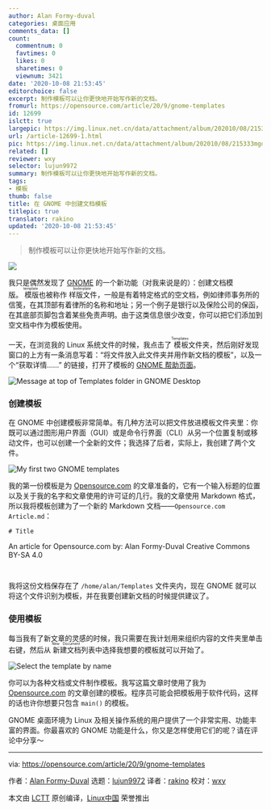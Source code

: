 ```yaml
---
author: Alan Formy-duval
categories: 桌面应用
comments_data: []
count:
  commentnum: 0
  favtimes: 0
  likes: 0
  sharetimes: 0
  viewnum: 3421
date: '2020-10-08 21:53:45'
editorchoice: false
excerpt: 制作模板可以让你更快地开始写作新的文档。
fromurl: https://opensource.com/article/20/9/gnome-templates
id: 12699
islctt: true
largepic: https://img.linux.net.cn/data/attachment/album/202010/08/215333mgqpiuqufhgidfpz.jpg
url: /article-12699-1.html
pic: https://img.linux.net.cn/data/attachment/album/202010/08/215333mgqpiuqufhgidfpz.jpg.thumb.jpg
related: []
reviewer: wxy
selector: lujun9972
summary: 制作模板可以让你更快地开始写作新的文档。
tags:
- 模板
thumb: false
title: 在 GNOME 中创建文档模板
titlepic: true
translator: rakino
updated: '2020-10-08 21:53:45'
---
```



> 
> 制作模板可以让你更快地开始写作新的文档。
> 
> 
> 


![](/data/attachment/album/202010/08/215333mgqpiuqufhgidfpz.jpg)


我只是偶然发现了 [GNOME](https://www.gnome.org/) 的一个新功能（对我来说是的）：创建文档模版。<ruby> 模版 <rt>  template </rt></ruby>也被称作<ruby> 样版文件 <rt>  boilerplate </rt></ruby>，一般是有着特定格式的空文档，例如律师事务所的信笺，在其顶部有着律所的名称和地址；另一个例子是银行以及保险公司的保函，在其底部页脚包含着某些免责声明。由于这类信息很少改变，你可以把它们添加到空文档中作为模板使用。


一天，在浏览我的 Linux 系统文件的时候，我点击了<ruby> 模板 <rt>  Templates </rt></ruby>文件夹，然后刚好发现窗口的上方有一条消息写着：“将文件放入此文件夹并用作新文档的模板”，以及一个“获取详情……” 的链接，打开了模板的 [GNOME 帮助页面](https://help.gnome.org/users/gnome-help/stable/files-templates.html.en)。


![Message at top of Templates folder in GNOME Desktop](/data/attachment/album/202010/08/215351zfvipiq095ffylo0.png "Message at top of Templates folder in GNOME Desktop")


### 创建模板


在 GNOME 中创建模板非常简单。有几种方法可以把文件放进模板文件夹里：你既可以通过图形用户界面（GUI）或是命令行界面（CLI）从另一个位置复制或移动文件，也可以创建一个全新的文件；我选择了后者，实际上，我创建了两个文件。


![My first two GNOME templates](/data/attachment/album/202010/08/215356jcloqwoqlk8hw0cw.png "My first two GNOME templates")


我的第一份模板是为 [Opensource.com](http://Opensource.com) 的文章准备的，它有一个输入标题的位置以及关于我的名字和文章使用的许可证的几行。我的文章使用 Markdown 格式，所以我将模板创建为了一个新的 Markdown 文档——`Opensource.com Article.md`：



```
# Title    
```
An article for Opensource.com
by: Alan Formy-Duval
Creative Commons BY-SA 4.0
```


```

我将这份文档保存在了 `/home/alan/Templates` 文件夹内，现在 GNOME 就可以将这个文件识别为模板，并在我要创建新文档的时候提供建议了。


### 使用模板


每当我有了新文章的灵感的时候，我只需要在我计划用来组织内容的文件夹里单击右键，然后从<ruby> 新建文档 <rt>  New Document </rt></ruby>列表中选择我想要的模板就可以开始了。


![Select the template by name](/data/attachment/album/202010/08/215359qfkfnx26fjhtzf25.png "Select the template by name")


你可以为各种文档或文件制作模板。我写这篇文章时使用了我为 [Opensource.com](http://Opensource.com) 的文章创建的模板。程序员可能会把模板用于软件代码，这样的话也许你想要只包含 `main()` 的模板。


GNOME 桌面环境为 Linux 及相关操作系统的用户提供了一个非常实用、功能丰富的界面。你最喜欢的 GNOME 功能是什么，你又是怎样使用它们的呢？请在评论中分享～




---


via: <https://opensource.com/article/20/9/gnome-templates>


作者：[Alan Formy-Duval](https://opensource.com/users/alanfdoss) 选题：[lujun9972](https://github.com/lujun9972) 译者：[rakino](https://github.com/rakino) 校对：[wxy](https://github.com/wxy)


本文由 [LCTT](https://github.com/LCTT/TranslateProject) 原创编译，[Linux中国](https://linux.cn/) 荣誉推出